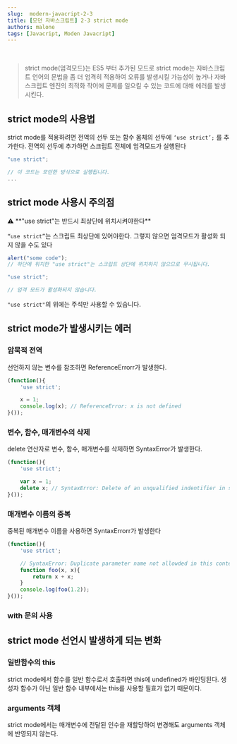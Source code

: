 ```yaml
---
slug:  modern-javacript-2-3
title: [모던 자바스크립트] 2-3 strict mode
authors: malone
tags: [Javacript, Moden Javacript]
---
```

<br/>

> strict mode(엄격모드)는 ES5 부터 추가된 모드로 strict mode는 자바스크립트 언어의 문법을 좀 더 엄격히 적용하여 오류를 발생시킬 가능성이 높거나 자바스크립트 엔진의 최적화 작어에 문제를 일으킬 수 있는 코드에 대해 에러를 발생시킨다.
> 

## strict mode의 사용법

strict mode를 적용하려면 전역의 선두 또는 함수 몸체의 선두에 `‘use strict’;` 를 추가한다. 전역의 선두에 추가하면 스크립트 전체에 엄격모드가 실행된다

```jsx
"use strict";

// 이 코드는 모던한 방식으로 실행됩니다.
...
```

## strict mode 사용시 주의점

<aside>
⚠️  **"use strict"는 반드시 최상단에 위치시켜야한다**

</aside>

`“use strict”`는 스크립트 최상단에 있어야한다. 그렇지 않으면 엄격모드가 활성화 되지 않을 수도 있다

```jsx
alert("some code");
// 하단에 위치한 "use strict"는 스크립트 상단에 위치하지 않으므로 무시됩니다.

"use strict";

// 엄격 모드가 활성화되지 않습니다.
```

`"use strict"`의 위에는 주석만 사용할 수 있습니다.

## strict mode가 발생시키는 에러

### 암묵적 전역

선언하지 않는 변수를 참조하면 ReferenceErrorr가 발생한다.

```jsx
(function(){
	'use strict';

	x = 1;
	console.log(x); // ReferenceError: x is not defined
}());
```

### 변수, 함수, 매개변수의 삭제

delete 연산자로 변수, 함수, 매개변수를 삭제하면 SyntaxError가 발생한다.

```jsx
(function(){
	'use strict';

	var x = 1;
	delete x; // SyntaxError: Delete of an unqualified indentifier in strict mode.
}());
```

### 매개변수 이름의 중복

중복된 매개변수 이름을 사용하면 SyntaxErrorr가 발생한다

```jsx
(function(){
	'use strict';

	// SyntaxError: Duplicate parameter name not allowded in this context
	function foo(x, x){
		return x + x;
	}
	console.log(foo(1.2));
}());
```

### with 문의 사용

## strict mode 선언시 발생하게 되는 변화

### 일반함수의 this

strict mode에서 함수를 일반 함수로서 호출하면 this에 undefined가 바인딩된다. 생성자 함수가 아닌 일반 함수 내부에서는 this를 사용할 필효가 없기 때문이다.

### arguments 객체

strict mode에서는 매개변수에 전달된 인수을 재할당하여 변경해도 arguments 객체에 반영되지 않는다.